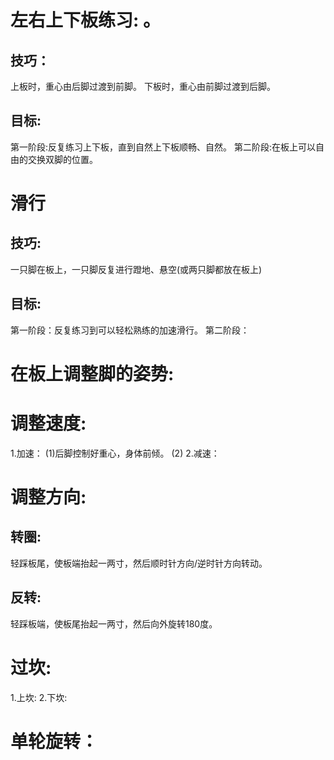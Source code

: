 # 左右上下板练习: 。
## 技巧：
上板时，重心由后脚过渡到前脚。
下板时，重心由前脚过渡到后脚。

## 目标:
第一阶段:反复练习上下板，直到自然上下板顺畅、自然。
第二阶段:在板上可以自由的交换双脚的位置。

# 滑行
## 技巧:
一只脚在板上，一只脚反复进行蹬地、悬空(或两只脚都放在板上)

## 目标:
第一阶段：反复练习到可以轻松熟练的加速滑行。
第二阶段：

# 在板上调整脚的姿势:

# 调整速度:
1.加速：
  (1)后脚控制好重心，身体前倾。
  (2)
2.减速：

# 调整方向:
## 转圈:
轻踩板尾，使板端抬起一两寸，然后顺时针方向/逆时针方向转动。

## 反转:
轻踩板端，使板尾抬起一两寸，然后向外旋转180度。

# 过坎:
1.上坎:
2.下坎:

# 单轮旋转：


